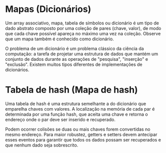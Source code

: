 # Mapas (Dicionários)

Um array associativo, mapa, tabela de símbolos ou dicionário é um tipo de dado abstrato composto por uma coleção de pares (chave, valor), de modo que cada chave possível apareça no máximo uma vez na coleção. Observe que um mapa também é conhecido como dicionário.

O problema de um dicionário é um problema clássico da ciência da computação: a tarefa de projetar uma estrutura de dados que mantém um conjunto de dados durante as operações de "pesquisa", "inserção" e "exclusão". Existem muitos tipos diferentes de implementações de dicionários.

# Tabela de hash (Mapa de hash)

Uma tabela de hash é uma estrutura semelhante a do dicionário que emparelha chaves com valores. A localização na memória de cada par é determinada por uma função hash, que aceita uma chave e retorna o endereço onde o par deve ser inserido e recuperado.

Podem ocorrer colisões se duas ou mais chaves forem convertidas no mesmo endereço. Para maior robustez, getters e setters devem antecipar esses eventos para garantir que todos os dados possam ser recuperados e que nenhum dado seja sobrescrito.

